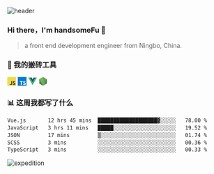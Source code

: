 ![header](https://raw.githubusercontent.com/fzq1998/fzq1998/master/header.png)

### Hi there，I'm handsomeFu 👋

> a front end development engineer from Ningbo, China.

### 🔧 我的搬砖工具
<code><img height="20" src="https://raw.githubusercontent.com/github/explore/80688e429a7d4ef2fca1e82350fe8e3517d3494d/topics/javascript/javascript.png" alt="javascript"></code>
<code><img height="20" src="https://raw.githubusercontent.com/github/explore/80688e429a7d4ef2fca1e82350fe8e3517d3494d/topics/typescript/typescript.png" alt="typescript"></code>
<code><img height="20" src="https://raw.githubusercontent.com/github/explore/80688e429a7d4ef2fca1e82350fe8e3517d3494d/topics/vue/vue.png" alt="vue"></code>
<code><img height="20" src="https://raw.githubusercontent.com/github/explore/80688e429a7d4ef2fca1e82350fe8e3517d3494d/topics/nodejs/nodejs.png" alt="nodejs"></code>



### 📊 这周我都写了什么
<!--START_SECTION:waka-->

```txt
Vue.js       12 hrs 45 mins  ███████████████████▓░░░░░   78.00 %
JavaScript   3 hrs 11 mins   █████░░░░░░░░░░░░░░░░░░░░   19.52 %
JSON         17 mins         ▒░░░░░░░░░░░░░░░░░░░░░░░░   01.74 %
SCSS         3 mins          ░░░░░░░░░░░░░░░░░░░░░░░░░   00.36 %
TypeScript   3 mins          ░░░░░░░░░░░░░░░░░░░░░░░░░   00.33 %
```

<!--END_SECTION:waka-->


![expedition](https://raw.githubusercontent.com/fzq1998/fzq1998/master/expedition.gif)

